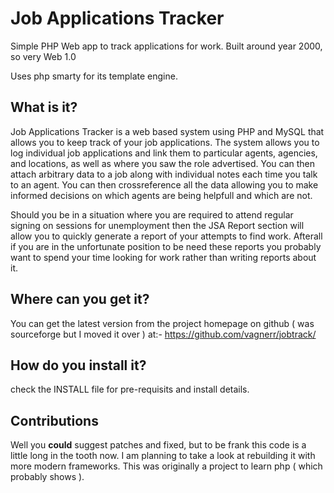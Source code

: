 

# Job Applications Tracker
Simple PHP Web app to track applications for work. Built around year 2000, 
so very Web 1.0 

Uses php smarty for its template engine.


## What is it?


Job Applications Tracker is a web based system using PHP and MySQL that 
allows you to keep track of your job applications. The system allows
you to log individual job applications and link them to particular
agents, agencies, and locations, as well as where you saw the role
advertised. You can then attach arbitrary data to a job along with 
individual notes each time you talk to an agent. You can then 
crossreference all the data allowing you to make informed 
decisions on which agents are being helpfull and which are not.

Should you be in a situation where you are required to attend regular
signing on sessions for unemployment then the JSA Report section
will allow you to quickly generate a report of your attempts to 
find work. Afterall if you are in the unfortunate position to
be need these reports you probably want to spend your time looking
for work rather than writing reports about it.

## Where can you get it?


You can get the latest version from the project homepage on github
( was sourceforge but I moved it over )
at:-
	https://github.com/vagnerr/jobtrack/


## How do you install it?


check the INSTALL file for pre-requisits and install details.

## Contributions

Well you **could** suggest patches and fixed, but to be frank this code
is a little long in the tooth now. I am planning to take a look at 
rebuilding it with more modern frameworks. This was originally a 
project to learn php ( which probably shows ).
